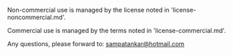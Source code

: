 Non-commercial use is managed by the license noted in 'license-noncommercial.md'.

Commercial use is managed by the terms noted in 'license-commercial.md'.

Any questions, please forward to: sampatankar@hotmail.com